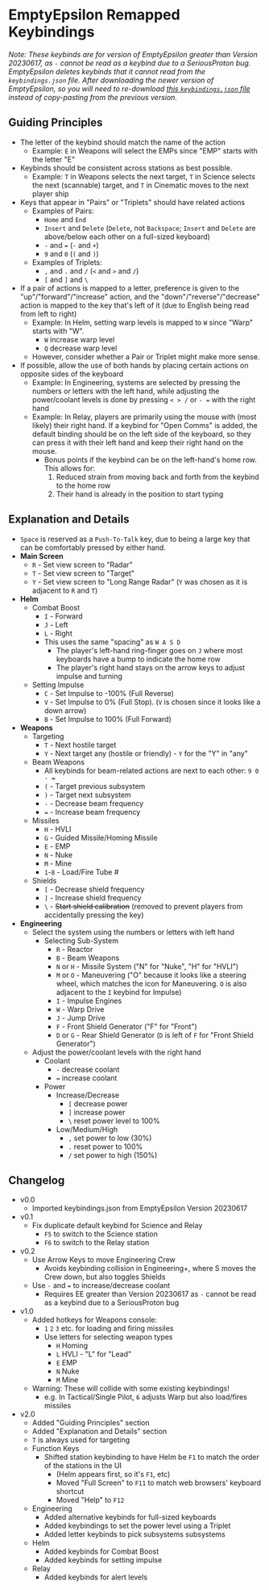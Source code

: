 # EmptyEpsilon Remapped Keybindings

_Note: These keybinds are for version of EmptyEpsilon greater than Version 20230617, as `-` cannot be read as a keybind due to a SeriousProton bug. EmptyEpsilon deletes keybinds that it cannot read from the `keybindings.json` file. After downloading the newer version of EmptyEpsilon, so you will need to re-download [this `keybindings.json` file](./keybindings.json) instead of copy-pasting from the previous version._

## Guiding Principles

- The letter of the keybind should match the name of the action
  - Example: `E` in Weapons will select the EMPs since "EMP" starts with the letter "E"
- Keybinds should be consistent across stations as best possible.
  - Example: `T` in Weapons selects the next target, `T` in Science selects the next (scannable) target, and `T` in Cinematic moves to the next player ship
- Keys that appear in "Pairs" or "Triplets" should have related actions
  - Examples of Pairs:
    - `Home` and `End`
    - `Insert` and `Delete` (`Delete`, not `Backspace`; `Insert` and `Delete` are above/below each other on a full-sized keyboard)
    - `-` and `=` (`-` and `+`)
    - `9` and `0` (`(` and `)`)
  - Examples of Triplets: 
    - `,` and `.` and `/` (`<` and `>` and `/`)
    - `[` and `]` and `\`
- If a pair of actions is mapped to a letter, preference is given to the "up"/"forward"/"increase" action, and the "down"/"reverse"/"decrease" action is mapped to the key that's left of it (due to English being read from left to right)
  - Example: In Helm, setting warp levels is mapped to `W` since "Warp" starts with "W".
    - `W` increase warp level
    - `Q` decrease warp level
  - However, consider whether a Pair or Triplet might make more sense.
- If possible, allow the use of both hands by placing certain actions on opposite sides of the keyboard
  - Example: In Engineering, systems are selected by pressing the numbers or letters with the left hand, while adjusting the power/coolant levels is done by pressing `< > /` or `- =` with the right hand
  - Example: In Relay, players are primarily using the mouse with (most likely) their right hand. If a keybind for "Open Comms" is added, the default binding should be on the left side of the keyboard, so they can press it with their left hand and keep their right hand on the mouse. 
    - Bonus points if the keybind can be on the left-hand's home row. This allows for:
      1. Reduced strain from moving back and forth from the keybind to the home row
      2. Their hand is already in the position to start typing

## Explanation and Details

- `Space` is reserved as a `Push-To-Talk` key, due to being a large key that can be comfortably pressed by either hand.
- **Main Screen**
  - `R` - Set view screen to "Radar"
  - `T` - Set view screen to "Target"
  - `Y` - Set view screen to "Long Range Radar" (`Y` was chosen as it is adjacent to `R` and `T`)
- **Helm**
  - Combat Boost
    - `I` - Forward
    - `J` - Left
    - `L` - Right
    - This uses the same "spacing" as `W A S D`
      - The player's left-hand ring-finger goes on `J` where most keyboards have a bump to indicate the home row
      - The player's right hand stays on the arrow keys to adjust impulse and turning
  - Setting Impulse
    - `C` - Set Impulse to -100% (Full Reverse)
    - `V` - Set Impulse to 0% (Full Stop). (`V` is chosen since it looks like a down arrow)
    - `B` - Set Impulse to 100% (Full Forward)
- **Weapons**
  - Targeting
    - `T` - Next hostile target
    - `Y` - Next target any (hostile or friendly) - `Y` for the "Y" in "any"
  - Beam Weapons
    - All keybinds for beam-related actions are next to each other: `9 0 - =`
    - `(` - Target previous subsystem
    - `)` - Target next subsystem
    - `-` - Decrease beam frequency
    - `=` - Increase beam frequency
  - Missiles
    - `H` - HVLI
    - `G` - Guided Missile/Homing Missile
    - `E` - EMP
    - `N` - Nuke
    - `M` - Mine
    - `1`-`8` - Load/Fire Tube #
  - Shields
    - `[` - Decrease shield frequency
    - `]` - Increase shield frequency
    - `\` - ~~Start shield calibration~~ (removed to prevent players from accidentally pressing the key)
- **Engineering**
  - Select the system using the numbers or letters with left hand
    - Selecting Sub-System
      - `R` - Reactor
      - `B` - Beam Weapons
      - `N` or `H` - Missile System ("N" for "Nuke", "H" for "HVLI")
      - `M` or `O` - Maneuvering ("O" because it looks like a steering wheel, which matches the icon for Maneuvering. `O` is also adjacent to the `I` keybind for Impulse)
      - `I` - Impulse Engines
      - `W` - Warp Drive
      - `J` - Jump Drive
      - `F` - Front Shield Generator ("F" for "Front")
      - `D` or `G` - Rear Shield Generator (`D` is left of `F` for "Front Shield Generator")
  - Adjust the power/coolant levels with the right hand
    - Coolant
      - `-` decrease coolant
      - `=` increase coolant
    - Power
      - Increase/Decrease
        - `[` decrease power
        - `]` increase power
        - `\` reset power level to 100%
      - Low/Medium/High
        - `,` set power to low (30%)
        - `.` reset power to 100%
        - `/` set power to high (150%)

## Changelog
- v0.0
  - Imported keybindings.json from EmptyEpsilon Version 20230617
- v0.1
  -  Fix duplicate default keybind for Science and Relay
     -  `F5` to switch to the Science station
     -  `F6` to switch to the Relay station
- v0.2
   -  Use Arrow Keys to move Engineering Crew
      -  Avoids keybinding collision in Engineering+, where S moves the Crew down, but also toggles Shields
   -  Use `-` and `=` to increase/decrease coolant
      -  Requires EE greater than Version 20230617 as `-` cannot be read as a keybind due to a SeriousProton bug
- v1.0
  - Added hotkeys for Weapons console:
    - `1` `2` `3` etc. for loading and firing missiles
    - Use letters for selecting weapon types
      - `H` Homing
      - `L` HVLI - "L" for "Lead"
      - `E` EMP
      - `N` Nuke
      - `M` Mine
  - Warning: These will collide with some existing keybindings!
    - e.g. In Tactical/Single Pilot, `6` adjusts Warp but also load/fires missiles
- v2.0
  - Added "Guiding Principles" section
  - Added "Explanation and Details" section
  - `T` is always used for targeting
  - Function Keys
    - Shifted station keybinding to have Helm be `F1` to match the order of the stations in the UI
      - (Helm appears first, so it's `F1`, etc)
      - Moved "Full Screen" to `F11` to match web browsers' keyboard shortcut
      - Moved "Help" to `F12`
  - Engineering
    - Added alternative keybinds for full-sized keyboards
    - Added keybindings to set the power level using a Triplet
    - Added letter keybinds to pick subsystems subsystems
  - Helm
    - Added keybinds for Combat Boost
    - Added keybinds for setting impulse
  - Relay
    - Added keybinds for alert levels